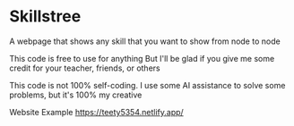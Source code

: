 # Skillstree
A webpage that shows any skill that you want to show from node to node

This code is free to use for anything
But I'll be glad if you give me some credit for your teacher, friends, or others

This code is not 100% self-coding. I use some AI assistance to solve some problems, but it's 100% my creative

Website Example https://teety5354.netlify.app/
